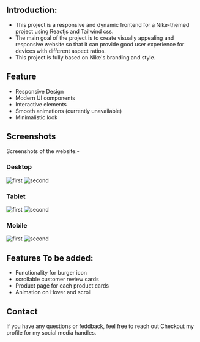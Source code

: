 ## Introduction:
- This project is a responsive and dynamic frontend for a Nike-themed project using Reactjs and Tailwind css.
- The main goal of the project is to create visually appealing and responsive website so that it can provide good user experience for devices with different aspect ratios.
- This project is fully based on Nike's branding and style.

## Feature
- Responsive Design
- Modern UI components
- Interactive elements
- Smooth animations (currently unavailable)
- Minimalistic look

## Screenshots
Screenshots of the website:-
### Desktop
![first](screenshot/desk1.png)
![second](screenshot/desk2.png)

### Tablet
![first](screenshot/tab1.png)
![second](screenshot/tab2.png)

### Mobile
![first](screenshot/mob1.png)
![second](screenshot/mob2.png)


## Features To be added:
- Functionality for burger icon
- scrollable customer review cards
- Product page for each product cards
- Animation on Hover and scroll

## Contact
If you have any questions or feddback, feel free to reach out
Checkout my profile for my social media handles.
